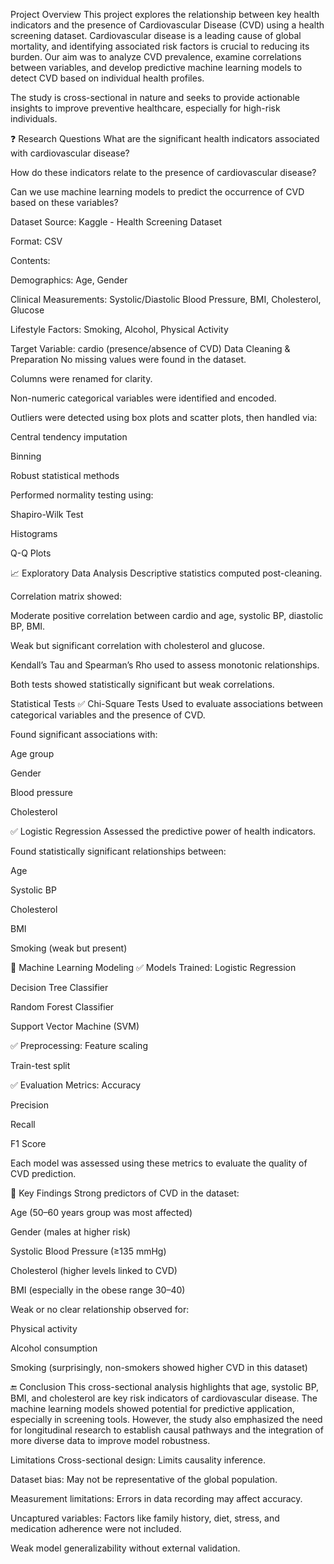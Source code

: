  Project Overview
This project explores the relationship between key health indicators and the presence of Cardiovascular Disease (CVD) using a health screening dataset. Cardiovascular disease is a leading cause of global mortality, and identifying associated risk factors is crucial to reducing its burden. Our aim was to analyze CVD prevalence, examine correlations between variables, and develop predictive machine learning models to detect CVD based on individual health profiles.

The study is cross-sectional in nature and seeks to provide actionable insights to improve preventive healthcare, especially for high-risk individuals.

❓ Research Questions
What are the significant health indicators associated with cardiovascular disease?

How do these indicators relate to the presence of cardiovascular disease?

Can we use machine learning models to predict the occurrence of CVD based on these variables?

Dataset
Source: Kaggle - Health Screening Dataset

Format: CSV

Contents:

Demographics: Age, Gender

Clinical Measurements: Systolic/Diastolic Blood Pressure, BMI, Cholesterol, Glucose

Lifestyle Factors: Smoking, Alcohol, Physical Activity

Target Variable: cardio (presence/absence of CVD)
 Data Cleaning & Preparation
No missing values were found in the dataset.

Columns were renamed for clarity.

Non-numeric categorical variables were identified and encoded.

Outliers were detected using box plots and scatter plots, then handled via:

Central tendency imputation

Binning

Robust statistical methods

Performed normality testing using:

Shapiro-Wilk Test

Histograms

Q-Q Plots

📈 Exploratory Data Analysis
Descriptive statistics computed post-cleaning.

Correlation matrix showed:

Moderate positive correlation between cardio and age, systolic BP, diastolic BP, BMI.

Weak but significant correlation with cholesterol and glucose.

Kendall’s Tau and Spearman’s Rho used to assess monotonic relationships.

Both tests showed statistically significant but weak correlations.

Statistical Tests
✅ Chi-Square Tests
Used to evaluate associations between categorical variables and the presence of CVD.

Found significant associations with:

Age group

Gender

Blood pressure

Cholesterol

✅ Logistic Regression
Assessed the predictive power of health indicators.

Found statistically significant relationships between:

Age

Systolic BP

Cholesterol

BMI

Smoking (weak but present)

🤖 Machine Learning Modeling
✅ Models Trained:
Logistic Regression

Decision Tree Classifier

Random Forest Classifier

Support Vector Machine (SVM)

✅ Preprocessing:
Feature scaling

Train-test split

✅ Evaluation Metrics:
Accuracy

Precision

Recall

F1 Score

Each model was assessed using these metrics to evaluate the quality of CVD prediction.

🧠 Key Findings
Strong predictors of CVD in the dataset:

Age (50–60 years group was most affected)

Gender (males at higher risk)

Systolic Blood Pressure (≥135 mmHg)

Cholesterol (higher levels linked to CVD)

BMI (especially in the obese range 30–40)

Weak or no clear relationship observed for:

Physical activity

Alcohol consumption

Smoking (surprisingly, non-smokers showed higher CVD in this dataset)

🔚 Conclusion
This cross-sectional analysis highlights that age, systolic BP, BMI, and cholesterol are key risk indicators of cardiovascular disease. The machine learning models showed potential for predictive application, especially in screening tools. However, the study also emphasized the need for longitudinal research to establish causal pathways and the integration of more diverse data to improve model robustness.

Limitations
Cross-sectional design: Limits causality inference.

Dataset bias: May not be representative of the global population.

Measurement limitations: Errors in data recording may affect accuracy.

Uncaptured variables: Factors like family history, diet, stress, and medication adherence were not included.

Weak model generalizability without external validation.
